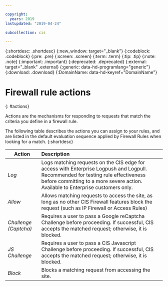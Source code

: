 ```yaml
---

copyright:
  years: 2019
lastupdated: "2019-04-24"

subcollection: cis

---
```


{:shortdesc: .shortdesc}
{:new_window: target="_blank"}
{:codeblock: .codeblock}
{:pre: .pre}
{:screen: .screen}
{:term: .term}
{:tip: .tip}
{:note: .note}
{:important: .important}
{:deprecated: .deprecated}
{:external: target="_blank" .external}
{:generic: data-hd-programlang="generic"}
{:download: .download}
{:DomainName: data-hd-keyref="DomainName"}


# Firewall rule actions
{: #actions}

Actions are the mechanisms for responding to requests that match the criteria you define in a firewall rule.

The following table describes the actions you can assign to your rules, and are listed in the default evaluation sequence applied by Firewall Rules when looking for a match.
{:shortdesc}

| Action | Description |
| ------- | :--------- |
|_Log_|Logs matching requests on the CIS edge for access with Enterprise Logpush and Logpull. Recommended for testing rule effectiveness before committing to a more severe action. Available to Enterprise customers only.|
|_Allow_|Allows matching requests to access the site, as long as no other CIS Firewall features block the request (such as IP Firewall or Access Rules)|
|_Challenge (Captcha)_|Requires a user to pass a Google reCaptcha Challenge before proceeding. If successful, CIS accepts the matched request; otherwise, it is blocked.|
|_JS Challenge_|Requires a user to pass a CIS Javascript Challenge before proceeding. If successful, CIS accepts the matched request; otherwise, it is blocked.|
|_Block_|Blocks a matching request from accessing the site.|
